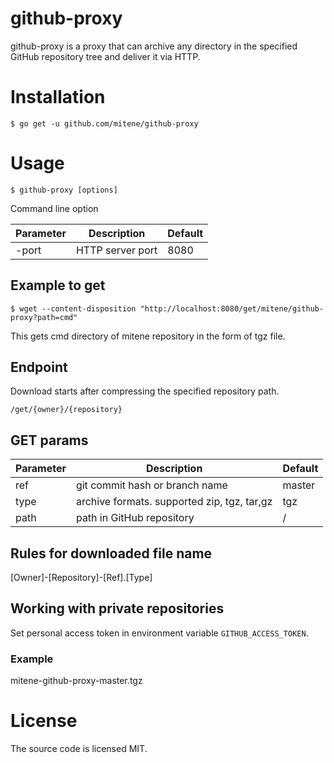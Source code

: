 # github-proxy

github-proxy is a proxy that can archive any directory in the specified GitHub repository tree and deliver it via HTTP.

# Installation


```
$ go get -u github.com/mitene/github-proxy
```

# Usage

```
$ github-proxy [options]
```
Command line option

| Parameter | Description | Default |
|-----------|---------------------------------------------|---------|
| -port | HTTP server port | 8080 |


## Example to get

```
$ wget --content-disposition "http://localhost:8080/get/mitene/github-proxy?path=cmd"
```

This gets cmd directory of mitene repository in the form of tgz file.

## Endpoint

Download starts after compressing the specified repository path.

```
/get/{owner}/{repository}
```

## GET params

| Parameter | Description | Default |
|-----------|---------------------------------------------|---------|
| ref | git commit hash or branch name | master |
| type | archive formats. supported zip, tgz, tar,gz | tgz |
| path | path in GitHub repository | / |

## Rules for downloaded file name

[Owner]-[Repository]-[Ref].[Type]

## Working with private repositories

Set personal access token in environment variable `GITHUB_ACCESS_TOKEN`.

### Example

mitene-github-proxy-master.tgz

# License

The source code is licensed MIT.
